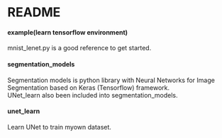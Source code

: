 # README

#### example(learn tensorflow environment)
mnist_lenet.py is a good reference to get started.

#### segmentation_models
Segmentation models is python library with Neural Networks for Image Segmentation based on Keras (Tensorflow) framework. <br>
UNet_learn also been included into segmentation_models.	<br>

#### unet_learn
Learn UNet to train myown dataset.

